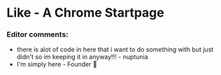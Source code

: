 # Like - A Chrome Startpage
### Editor comments:
- there is alot of code in here that i want to do something with but just didn't so im keeping it in anyway!!! - nuptunia
- I'm simply here - Founder :ribbon:
